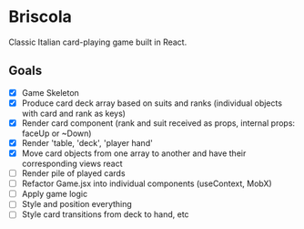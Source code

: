 # Briscola

Classic Italian card-playing game built in React.

## Goals

- [x] Game Skeleton
- [x] Produce card deck array based on suits and ranks (individual objects with card and rank as keys)
- [x] Render card component (rank and suit received as props, internal props: faceUp or ~Down)
- [x] Render 'table, 'deck', 'player hand'
- [x] Move card objects from one array to another and have their corresponding views react
- [ ] Render pile of played cards
- [ ] Refactor Game.jsx into individual components (useContext, MobX)
- [ ] Apply game logic
- [ ] Style and position everything
- [ ] Style card transitions from deck to hand, etc
